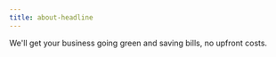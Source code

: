 ```yaml
---
title: about-headline
---
```

We'll get your business going green and saving bills, no upfront costs.
